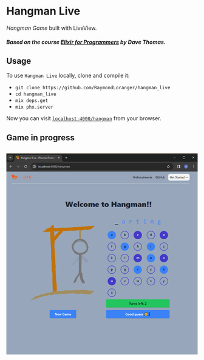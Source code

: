 # Hangman Live

_Hangman Game_ built with LiveView.

##### Based on the course [Elixir for Programmers](https://codestool.coding-gnome.com/courses/elixir-for-programmers) by Dave Thomas.

## Usage

To use `Hangman Live` locally, clone and compile it:

  - `git clone https://github.com/RaymondLoranger/hangman_live`
  - `cd hangman_live`
  - `mix deps.get`
  - `mix phx.server`

Now you can visit [`localhost:4000/hangman`](http://localhost:4000/hangman)
from your browser.

## Game in progress

## ![game](assets/images/game_in_progress.png)